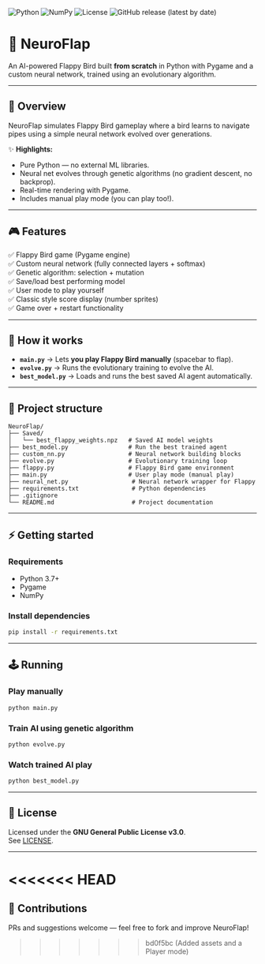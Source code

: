 ![Python](https://img.shields.io/badge/python-3.7%2B-blue)
![NumPy](https://img.shields.io/badge/numpy-%E2%9C%94-lightgrey)
![License](https://img.shields.io/badge/License-GPLv3-blue.svg) 
![GitHub release (latest by date)](https://img.shields.io/github/v/release/Anonymous390/NeuroFlap) 
# 🧠 NeuroFlap  
An AI-powered Flappy Bird built **from scratch** in Python with Pygame and a custom neural network, trained using an evolutionary algorithm.  

---

## 🚀 Overview  

NeuroFlap simulates Flappy Bird gameplay where a bird learns to navigate pipes using a simple neural network evolved over generations.  

✨ **Highlights:**  
- Pure Python — no external ML libraries.  
- Neural net evolves through genetic algorithms (no gradient descent, no backprop).  
- Real-time rendering with Pygame.  
- Includes manual play mode (you can play too!).  

---

## 🎮 Features  

✅ Flappy Bird game (Pygame engine)  
✅ Custom neural network (fully connected layers + softmax)  
✅ Genetic algorithm: selection + mutation  
✅ Save/load best performing model  
✅ User mode to play yourself  
✅ Classic style score display (number sprites)  
✅ Game over + restart functionality   

---

## 📝 How it works  

- **`main.py`** → Lets **you play Flappy Bird manually** (spacebar to flap).  
- **`evolve.py`** → Runs the evolutionary training to evolve the AI.  
- **`best_model.py`** → Loads and runs the best saved AI agent automatically.  

---

## 📂 Project structure  

```
NeuroFlap/
├── Saved/
│   └── best_flappy_weights.npz   # Saved AI model weights
├── best_model.py                 # Run the best trained agent
├── custom_nn.py                  # Neural network building blocks
├── evolve.py                     # Evolutionary training loop
├── flappy.py                     # Flappy Bird game environment
├── main.py                       # User play mode (manual play)
├── neural_net.py                  # Neural network wrapper for Flappy
├── requirements.txt               # Python dependencies
├── .gitignore
└── README.md                      # Project documentation
```

---

## ⚡ Getting started  

### Requirements  
- Python 3.7+  
- Pygame  
- NumPy  

### Install dependencies  
```bash
pip install -r requirements.txt
```

---

## 🕹️ Running  

### Play manually  
```bash
python main.py
```

### Train AI using genetic algorithm  
```bash
python evolve.py
```

### Watch trained AI play  
```bash
python best_model.py
```

---

## 📌 License  

Licensed under the **GNU General Public License v3.0**.  
See [LICENSE](https://www.gnu.org/licenses/gpl-3.0.en.html).   

---
<<<<<<< HEAD
=======

## 🤝 Contributions  

PRs and suggestions welcome — feel free to fork and improve NeuroFlap!
>>>>>>> bd0f5bc (Added assets and a Player mode)

